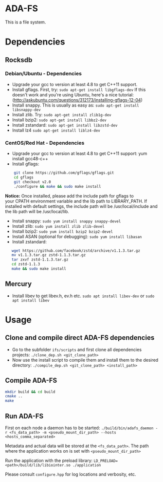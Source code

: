 # ADA-FS
This is a file system.

# Dependencies

## Rocksdb

### Debian/Ubuntu - Dependencies

- Upgrade your gcc to version at least 4.8 to get C++11 support.
- Install gflags. First, try: `sudo apt-get install libgflags-dev` If this doesn't work and you're using Ubuntu, here's a nice tutorial: (http://askubuntu.com/questions/312173/installing-gflags-12-04)
- Install snappy. This is usually as easy as: `sudo apt-get install libsnappy-dev`
- Install zlib. Try: `sudo apt-get install zlib1g-dev`
- Install bzip2: `sudo apt-get install libbz2-dev`
- Install zstandard: `sudo apt-get install libzstd-dev`
- Install lz4 `sudo apt-get install liblz4-dev`
### CentOS/Red Hat - Dependencies
- Upgrade your gcc to version at least 4.8 to get C++11 support: yum install gcc48-c++
- Install gflags:

```bash
    git clone https://github.com/gflags/gflags.git
    cd gflags
    git checkout v2.0
    ./configure && make && sudo make install
```
__Notice:__ Once installed, please add the include path for gflags to your CPATH environment variable and the lib path to LIBRARY_PATH. If installed with default settings, the include path will be /usr/local/include and the lib path will be /usr/local/lib.
- Install snappy:
    `sudo yum install snappy snappy-devel`
- Install zlib:
    `sudo yum install zlib zlib-devel`
- Install bzip2:
    `sudo yum install bzip2 bzip2-devel`
- Install ASAN (optional for debugging):
    `sudo yum install libasan`
- Install zstandard:

```bash
   wget https://github.com/facebook/zstd/archive/v1.1.3.tar.gz
   mv v1.1.3.tar.gz zstd-1.1.3.tar.gz
   tar zxvf zstd-1.1.3.tar.gz
   cd zstd-1.1.3
   make && sudo make install
```

## Mercury

- Install libev to get libev.h, ev.h etc.
`sudo apt install libev-dev` or `sudo apt install libev`

# Usage

## Clone and compile direct ADA-FS dependencies

- Go to the subfolder `ifs/scripts` and first clone all dependencies projects: `./clone_dep.sh <git_clone_path>`
- Now use the install script to compile them and install them to the desired directory: `./compile_dep.sh <git_clone_path> <install_path>`

## Compile ADA-FS
```bash
mkdir build && cd build
cmake ..
make
```

## Run ADA-FS

First on each node a daemon has to be started: 
`./build/bin/adafs_daemon -r <fs_data_path> -m <pseudo_mount_dir_path> --hosts <hosts_comma_separated>`

Metadata and actual data will be stored at the `<fs_data_path>`. The path where the application works on is set with `<pseudo_mount_dir_path>`

Run the application with the preload library: `LD_PRELOAD=<path>/build/lib/libiointer.so ./application`

Please consult `configure.hpp` for log locations and verbosity, etc.

